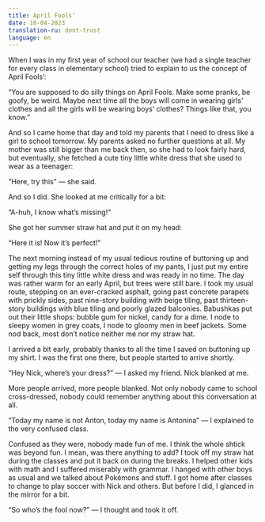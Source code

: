 ```yaml
---
title: April Fools’
date: 10-04-2023
translation-ru: dont-trust
language: en
---
```

When I was in my first year of school our teacher (we had a single teacher for every class in elementary school) tried to explain to us the concept of April Fools’:

“You are supposed to do silly things on April Fools. Make some pranks, be goofy, be weird. Maybe next time all the boys will come in wearing girls' clothes and all the girls will be wearing boys’ clothes? Things like that, you know.”

And so I came home that day and told my parents that I need to dress like a girl to school tomorrow. My parents asked no further questions at all. My mother was still bigger than me back then, so she had to look fairly hard, but eventually, she fetched a cute tiny little white dress that she used to wear as a teenager:

“Here, try this” — she said.

And so I did. She looked at me critically for a bit:

“A-huh, I know what’s missing!”

She got her summer straw hat and put it on my head:

“Here it is! Now it’s perfect!”

The next morning instead of my usual tedious routine of buttoning up and getting my legs through the correct holes of my pants, I just put my entire self through this tiny little white dress and was ready in no time. The day was rather warm for an early April, but trees were still bare. I took my usual route, stepping on an ever-cracked asphalt, going past concrete parapets with prickly sides, past nine-story building with beige tiling, past thirteen-story buildings with blue tiling and poorly glazed balconies. Babushkas put out their little shops: bubble gum for nickel, candy for a dime. I node to sleepy women in grey coats, I node to gloomy men in beef jackets. Some nod back, most don’t notice neither me nor my straw hat.

I arrived a bit early, probably thanks to all the time I saved on buttoning up my shirt. I was the first one there, but people started to arrive shortly.

“Hey Nick, where’s your dress?” — I asked my friend. Nick blanked at me.

More people arrived, more people blanked. Not only nobody came to school cross-dressed, nobody could remember anything about this conversation at all.

“Today my name is not Anton, today my name is Antonina” — I explained to the very confused class.

Confused as they were, nobody made fun of me. I think the whole shtick was beyond fun. I mean, was there anything to add? I took off my straw hat during the classes and put it back on during the breaks. I helped other kids with math and I suffered miserably with grammar. I hanged with other boys as usual and we talked about Pokémons and stuff. I got home after classes to change to play soccer with Nick and others. But before I did, I glanced in the mirror for a bit.

“So who’s the fool now?” — I thought and took it off.